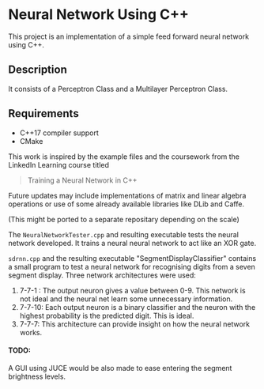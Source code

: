 # Neural Network Using C++
This project is an implementation of a simple feed forward neural network using C++.


## Description
It consists of a Perceptron Class and a Multilayer Perceptron Class.


## Requirements
- C++17 compiler support
- CMake 

This work is inspired by the example files and the coursework from the LinkedIn Learning course titled
> Training a Neural Network in C++

Future updates may include implementations of matrix and linear algebra operations or use of some already available libraries like DLib and Caffe.


(This might be ported to a separate repositary depending on the scale)


The `NeuralNetworkTester.cpp` and resulting executable tests the neural network developed. It trains a neural neural network to act like an XOR gate.

`sdrnn.cpp` and the resulting executable "SegmentDisplayClassifier" contains a small program to test a neural network for recognising digits from a seven segment display.
Three network architectures were used:
1. 7-7-1 : The output neuron gives a value between 0-9. This network is not ideal and the neural net learn some unnecessary information.
2. 7-7-10: Each output neuron is a binary classifier and the neuron with the highest probability is the predicted digit. This is ideal.
3. 7-7-7: This architecture can provide insight on how the neural network works.

#### TODO:
A GUI using JUCE would be also made to ease entering the segment brightness levels.


